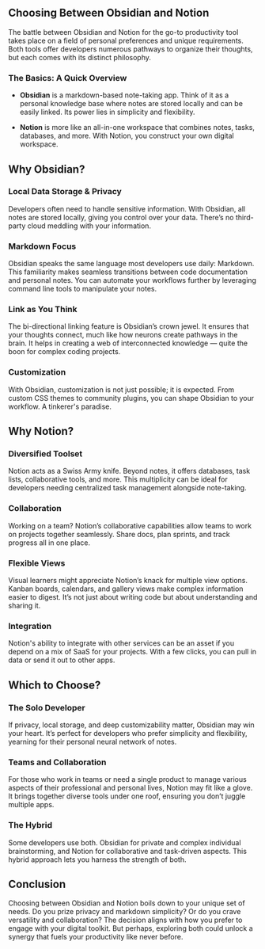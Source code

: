 ## Choosing Between Obsidian and Notion

The battle between Obsidian and Notion for the go-to productivity tool takes place on a field of personal preferences and unique requirements. Both tools offer developers numerous pathways to organize their thoughts, but each comes with its distinct philosophy. 

### The Basics: A Quick Overview

- **Obsidian** is a markdown-based note-taking app. Think of it as a personal knowledge base where notes are stored locally and can be easily linked. Its power lies in simplicity and flexibility.

- **Notion** is more like an all-in-one workspace that combines notes, tasks, databases, and more. With Notion, you construct your own digital workspace.

## Why Obsidian?

### Local Data Storage & Privacy

Developers often need to handle sensitive information. With Obsidian, all notes are stored locally, giving you control over your data. There’s no third-party cloud meddling with your information.

### Markdown Focus

Obsidian speaks the same language most developers use daily: Markdown. This familiarity makes seamless transitions between code documentation and personal notes. You can automate your workflows further by leveraging command line tools to manipulate your notes.

### Link as You Think

The bi-directional linking feature is Obsidian’s crown jewel. It ensures that your thoughts connect, much like how neurons create pathways in the brain. It helps in creating a web of interconnected knowledge — quite the boon for complex coding projects.

### Customization

With Obsidian, customization is not just possible; it is expected. From custom CSS themes to community plugins, you can shape Obsidian to your workflow. A tinkerer's paradise.

## Why Notion?

### Diversified Toolset

Notion acts as a Swiss Army knife. Beyond notes, it offers databases, task lists, collaborative tools, and more. This multiplicity can be ideal for developers needing centralized task management alongside note-taking.

### Collaboration

Working on a team? Notion’s collaborative capabilities allow teams to work on projects together seamlessly. Share docs, plan sprints, and track progress all in one place.

### Flexible Views

Visual learners might appreciate Notion’s knack for multiple view options. Kanban boards, calendars, and gallery views make complex information easier to digest. It’s not just about writing code but about understanding and sharing it.

### Integration

Notion's ability to integrate with other services can be an asset if you depend on a mix of SaaS for your projects. With a few clicks, you can pull in data or send it out to other apps.

## Which to Choose?

### The Solo Developer

If privacy, local storage, and deep customizability matter, Obsidian may win your heart. It’s perfect for developers who prefer simplicity and flexibility, yearning for their personal neural network of notes.

### Teams and Collaboration

For those who work in teams or need a single product to manage various aspects of their professional and personal lives, Notion may fit like a glove. It brings together diverse tools under one roof, ensuring you don’t juggle multiple apps.

### The Hybrid

Some developers use both. Obsidian for private and complex individual brainstorming, and Notion for collaborative and task-driven aspects. This hybrid approach lets you harness the strength of both.

## Conclusion

Choosing between Obsidian and Notion boils down to your unique set of needs. Do you prize privacy and markdown simplicity? Or do you crave versatility and collaboration? The decision aligns with how you prefer to engage with your digital toolkit. But perhaps, exploring both could unlock a synergy that fuels your productivity like never before.